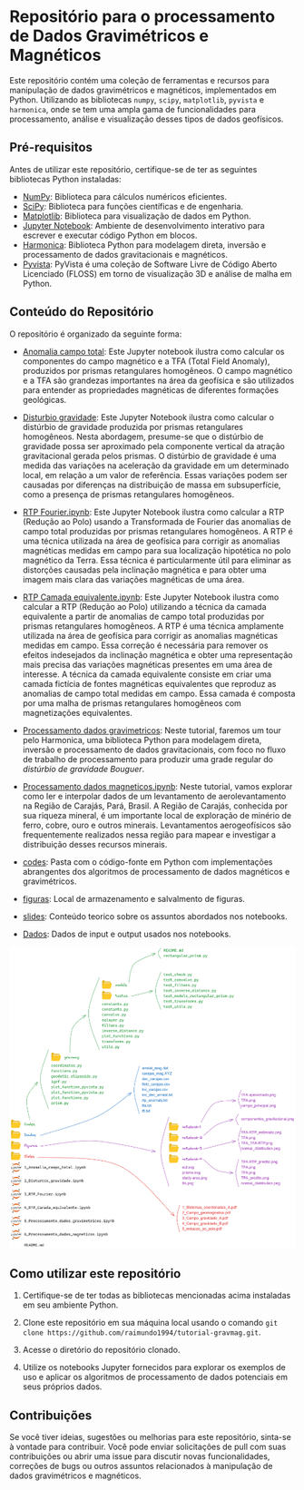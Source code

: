 # Repositório para o processamento de Dados Gravimétricos e Magnéticos

Este repositório contém uma coleção de ferramentas e recursos para manipulação de dados gravimétricos e magnéticos, implementados em Python. Utilizando as bibliotecas `numpy`, `scipy`, `matplotlib`, `pyvista` e `harmonica`, onde se tem uma ampla gama de funcionalidades para processamento, análise e visualização desses tipos de dados geofísicos.

## Pré-requisitos

Antes de utilizar este repositório, certifique-se de ter as seguintes bibliotecas Python instaladas:

- [NumPy](https://numpy.org): Biblioteca para cálculos numéricos eficientes.
- [SciPy](https://scipy.org): Biblioteca para funções científicas e de engenharia.
- [Matplotlib](https://matplotlib.org): Biblioteca para visualização de dados em Python.
- [Jupyter Notebook](https://jupyter.org): Ambiente de desenvolvimento interativo para escrever e executar código Python em blocos.
- [Harmonica](https://www.fatiando.org/harmonica/latest/): Biblioteca Python para modelagem direta, inversão e processamento de dados gravitacionais e magnéticos.
- [Pyvista](https://pyvista.org/): PyVista é uma coleção de Software Livre de Código Aberto Licenciado (FLOSS) em torno de visualização 3D e análise de malha em Python.

## Conteúdo do Repositório

O repositório é organizado da seguinte forma:

- [Anomalia campo total](1_Anomalia_campo_total.ipynb): Este Jupyter notebook ilustra como calcular os componentes do campo magnético e a TFA (Total Field Anomaly), produzidos por prismas retangulares homogêneos. O campo magnético e a TFA são grandezas importantes na área da geofísica e são utilizados para entender as propriedades magnéticas de diferentes formações geológicas.

- [Disturbio gravidade](2_Disturbio_gravidade.ipynb): Este Jupyter Notebook ilustra como calcular o distúrbio de gravidade produzida por prismas retangulares homogêneos. Nesta abordagem, presume-se que o distúrbio de gravidade possa ser aproximado pela componente vertical da atração gravitacional gerada pelos prismas. O distúrbio de gravidade é uma medida das variações na aceleração da gravidade em um determinado local, em relação a um valor de referência. Essas variações podem ser causadas por diferenças na distribuição de massa em subsuperfície, como a presença de prismas retangulares homogêneos.

- [RTP Fourier.ipynb](3_RTP_Fourier.ipynb): Este Jupyter Notebook ilustra como calcular a RTP (Redução ao Polo) usando a Transformada de Fourier das anomalias de campo total produzidas por prismas retangulares homogêneos. A RTP é uma técnica utilizada na área de geofísica para corrigir as anomalias magnéticas medidas em campo para sua localização hipotética no polo magnético da Terra. Essa técnica é particularmente útil para eliminar as distorções causadas pela inclinação magnética e para obter uma imagem mais clara das variações magnéticas de uma área.

- [RTP Camada equivalente.ipynb](4_RTP_Camada_equivalente.ipynb): Este Jupyter Notebook ilustra como calcular a RTP (Redução ao Polo) utilizando a técnica da camada equivalente a partir de anomalias de campo total produzidas por prismas retangulares homogêneos. A RTP é uma técnica amplamente utilizada na área de geofísica para corrigir as anomalias magnéticas medidas em campo. Essa correção é necessária para remover os efeitos indesejados da inclinação magnética e obter uma representação mais precisa das variações magnéticas presentes em uma área de interesse. A técnica da camada equivalente consiste em criar uma camada fictícia de fontes magnéticas equivalentes que reproduz as anomalias de campo total medidas em campo. Essa camada é composta por uma malha de prismas retangulares homogêneos com magnetizações equivalentes.

- [Processamento dados gravimetricos](5_Processamento_dados_gravimetricos.ipynb): Neste tutorial, faremos um tour pelo Harmonica, uma biblioteca Python para modelagem direta, inversão e processamento de dados gravitacionais, com foco no fluxo de trabalho de processamento para produzir uma grade regular do _distúrbio de gravidade Bouguer_.

- [Processamento dados magneticos.ipynb](6_Processamento_dados_magneticos.ipynb): Neste tutorial, vamos explorar como ler e interpolar dados de um levantamento de aerolevantamento na Região de Carajás, Pará, Brasil. A Região de Carajás, conhecida por sua riqueza mineral, é um importante local de exploração de minério de ferro, cobre, ouro e outros minerais. Levantamentos aerogeofísicos são frequentemente realizados nessa região para mapear e investigar a distribuição desses recursos minerais.

- [codes](/codes): Pasta com o código-fonte em Python com implementações abrangentes dos algoritmos de processamento de dados magnéticos e gravimétricos. 

- [figuras](/figuras): Local de armazenamento e salvalmento de figuras.

- [slides](/slides): Conteúdo teorico sobre os assuntos abordados nos notebooks.

- [Dados](/dados): Dados de input e output usados nos notebooks.

![diagrama](fluxo.png)

## Como utilizar este repositório

1. Certifique-se de ter todas as bibliotecas mencionadas acima instaladas em seu ambiente Python.

2. Clone este repositório em sua máquina local usando o comando `git clone https://github.com/raimundo1994/tutorial-gravmag.git`.

3. Acesse o diretório do repositório clonado.

4. Utilize os notebooks Jupyter fornecidos para explorar os exemplos de uso e aplicar os algoritmos de processamento de dados potenciais em seus próprios dados.

## Contribuições

Se você tiver ideias, sugestões ou melhorias para este repositório, sinta-se à vontade para contribuir. Você pode enviar solicitações de pull com suas contribuições ou abrir uma issue para discutir novas funcionalidades, correções de bugs ou outros assuntos relacionados à manipulação de dados gravimétricos e magnéticos.

